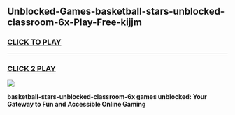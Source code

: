 
## Unblocked-Games-basketball-stars-unblocked-classroom-6x-Play-Free-kijjm
<h3>
<a href="https://premium76.site?title=basketball-stars-unblocked-classroom-6x&ref=23A">CLICK TO PLAY</a></h3>
<hr>

<h3>
<a href="https://premium76.site?title=basketball-stars-unblocked-classroom-6x&ref=23A">CLICK 2 PLAY</a>
  
</h3>

<a href="https://premium76.site?title=basketball-stars-unblocked-classroom-6x&ref=23A"><img src="https://clearcache.store/games.png"></a>


**basketball-stars-unblocked-classroom-6x games unblocked: Your Gateway to Fun and Accessible Online Gaming**
